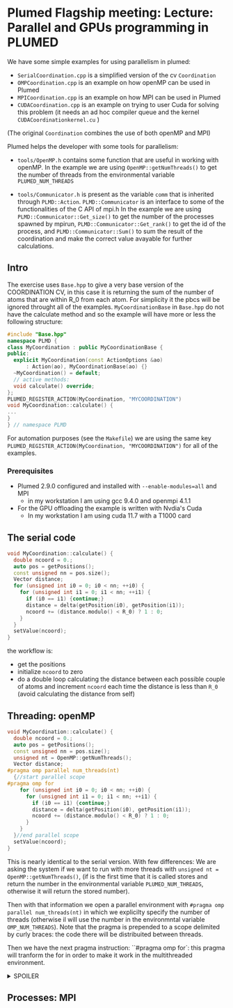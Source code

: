 # Plumed Flagship meeting: Lecture: Parallel and GPUs programming in PLUMED

We have some simple examples for using parallelism in plumed:

- `SerialCoordination.cpp` is a simplified version of the cv `Coordination`
- `OMPCoordination.cpp` is an example on how openMP can be used in Plumed
- `MPICoordination.cpp` is an example on how MPI can be used in Plumed
- `CUDACoordination.cpp` is an example on trying to user Cuda for solving this problem (it needs an ad hoc compiler queue and the kernel `CUDACoordinationkernel.cu` )

(The original `Coordination` combines the use of both openMP and MPI)

Plumed helps the developer with some tools for parallelism:
- `tools/OpenMP.h` contains some function that are useful in working with openMP.
In the example we are using `OpenMP::getNumThreads()` to get the number of threads from the environmental variable `PLUMED_NUM_THREADS`

- `tools/Communicator.h` is present as the variable `comm` that is inherited through `PLMD::Action`.
`PLMD::Communicator` is an interface to some of the functionalities of the C API of mpi.h
In the example we are using `PLMD::Communicator::Get_size()` to get the number of the processes spawned by mpirun, 
`PLMD::Communicator::Get_rank()` to get the id of the process, and 
`PLMD::Communicator::Sum()` to sum the result of the coordination and make the correct value avayable for further calculations.

## Intro

The exercise uses `Base.hpp` to give a very base version of the COORDINATION CV, in this case it is returning the sum of the number of atoms that are within R_0 from each atom. For simplicity it the pbcs will be ignored throught all of the examples.
`MyCoordinationBase` in `Base.hpp` do not have the calculate method and so the example will have more or less the following structure:

```C++
#include "Base.hpp"
namespace PLMD {
class MyCoordination : public MyCoordinationBase {
public:
  explicit MyCoordination(const ActionOptions &ao)
      : Action(ao), MyCoordinationBase(ao) {}
  ~MyCoordination() = default;
  // active methods:
  void calculate() override;
};
PLUMED_REGISTER_ACTION(MyCoordination, "MYCOORDINATION")
void MyCoordination::calculate() {
...
}
} // namespace PLMD

```
For automation purposes (see the `Makefile`) we are using the same key `PLUMED_REGISTER_ACTION(MyCoordination, "MYCOORDINATION")` for all of the examples.
### Prerequisites
- Plumed 2.9.0 configured and installed with `--enable-modules=all` and MPI
  - in my workstation I am using gcc 9.4.0 and openmpi 4.1.1
- For the GPU offloading the example is written with Nvdia's Cuda
  - In my workstation I am using cuda 11.7 with a T1000 card


## The serial code

```C++
void MyCoordination::calculate() {
  double ncoord = 0.;
  auto pos = getPositions();
  const unsigned nn = pos.size();
  Vector distance;
  for (unsigned int i0 = 0; i0 < nn; ++i0) {
    for (unsigned int i1 = 0; i1 < nn; ++i1) {
      if (i0 == i1) {continue;}
      distance = delta(getPosition(i0), getPosition(i1));
      ncoord += (distance.modulo() < R_0) ? 1 : 0;
    }
  }
  setValue(ncoord);
}
```
the workflow is:
- get the positions
- initialize `ncoord` to zero
- do a double loop calculating the distance between each possible couple of atoms
and increment `ncoord` each time the distance is less than `R_0`
(avoid calculating the distance from self)

## Threading: openMP
```C++
void MyCoordination::calculate() {
  double ncoord = 0.;
  auto pos = getPositions();
  const unsigned nn = pos.size();
  unsigned nt = OpenMP::getNumThreads();
  Vector distance;
#pragma omp parallel num_threads(nt)
  {//start parallel scope
#pragma omp for 
    for (unsigned int i0 = 0; i0 < nn; ++i0) {
      for (unsigned int i1 = 0; i1 < nn; ++i1) {
        if (i0 == i1) {continue;}
        distance = delta(getPosition(i0), getPosition(i1));
        ncoord += (distance.modulo() < R_0) ? 1 : 0;
      }
    }
  }//end parallel scope
  setValue(ncoord);
}
```

This is nearly identical to the serial version. With few differences:
We are asking the system if we want to run with more threads with `unsigned nt = OpenMP::getNumThreads()`, (if is the first time that it is called stores and return the number in the environmental variable `PLUMED_NUM_THREADS`, otherwise it will return the stored number).

Then with that information we open a parallel environment with `#pragma omp parallel num_threads(nt)` in which we explicilty specify the number of threads (otherwise il will use the number in the environmntal variable `OMP_NUM_THREADS`).
Note that the pragma is prepended to a scope delimited by curly braces: the code there will be distribuited between threads.

Then we have the next pragma instruction: ``#pragma omp for`: this pragma will tranform the for in order to make it work in the multithreaded environment.

<details>
  <summary>SPOILER</summary>
  There is at least a race condition here: can you spot it?

<details>
    <summary>ANSWER</summary>

`ncoord` is the race condition: each time two threads or more threads execute the `+=` simultaneusly they will increment the `ncoord` from the same value, meaning the the number saved in memory has been incremented only once instead of twice or more.

The solution is to append `reduction(+:)` to for pragma: `#pragma for reduction(+:)`
  </details>
</details>

## Processes: MPI